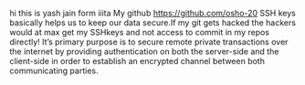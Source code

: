 hi this is yash jain form iiita My github https://github.com/osho-20 
SSH keys basically helps us to keep our data secure.If my git gets hacked the hackers would at max get my SSHkeys and not access to commit in my repos directly! It’s primary purpose is to secure remote private transactions over the internet by providing authentication on both the server-side and the client-side in order to establish an encrypted channel between both communicating parties.
